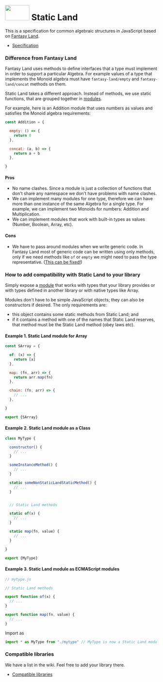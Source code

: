 # <img width="80" height="50" src="./logo/logo.png" /> Static Land

This is a specification for common algebraic structures in JavaScript
based on [Fantasy Land](https://github.com/fantasyland/fantasy-land).

* [Specification](docs/spec.md)

### Difference from Fantasy Land

Fantasy Land uses methods to define interfaces that a type must implement in
order to support a particular Algebra. For example values of a type that
implements the Monoid algebra must have `fantasy-land/empty` and
`fantasy-land/concat` methods on them.

Static Land takes a different approach. Instead of methods, we use static
functions, that are grouped together in [modules](docs/spec.md#module).

For example, here is an Addition module that uses numbers as values and
satisfies the Monoid algebra requirements:

```js
const Addition = {

  empty: () => {
    return 0
  },

  concat: (a, b) => {
    return a + b
  },

}
```

#### Pros

  - No name clashes. Since a module is just a collection of functions that don't
    share any namespace we don't have problems with name clashes.
  - We can implement many modules for one type, therefore we can have more than
    one instance of the same Algebra for a single type. For example, we can
    implement two Monoids for numbers: Addition and Multiplication.
  - We can implement modules that work with built-in types as values (Number,
    Boolean, Array, etc).

#### Cons

  - We have to pass around modules when we write generic code. In Fantasy Land
    most of generic code can be written using only methods, only if we need
    methods like `of` or `empty` we might need to pass the type representative.
    ([This can be fixed!](https://github.com/rpominov/static-land/issues/45))

### How to add compatibility with Static Land to your library

Simply expose a [module](docs/spec.md#module) that works with types that your
library provides or with types defined in another library or with native types
like Array.

Modules don't have to be simple JavaScript objects; they can also be
constructors if desired. The only requirements are:

- this object contains some static methods from Static Land; and
- if it contains a method with one of the names that Static Land reserves, that
  method must be the Static Land method (obey laws etc).

#### Example 1. Static Land module for Array

```js
const SArray = {

  of: (x) => {
    return [x]
  },

  map: (fn, arr) => {
    return arr.map(fn)
  },

  chain: (fn, arr) => {
    // ...
  },

}

export {SArray}
```

#### Example 2. Static Land module as a Class

```js
class MyType {

  constructor() {
    // ...
  }

  someInstanceMethod() {
    // ...
  }

  static someNonStaticLandStaticMethod() {
    // ...
  }


  // Static Land methods

  static of(x) {
    // ...
  }

  static map(fn, value) {
    // ...
  }

}

export {MyType}
```


#### Example 3. Static Land module as ECMAScript modules

```js
// mytype.js

// Static Land methods

export function of(x) {
  // ...
}

export function map(fn, value) {
  // ...
}
```

Import as

```js
import * as MyType from "./mytype" // MyType is now a Static Land module
```

### Compatible libraries

We have a list in the wiki. Feel free to add your library there.

- [Compatible libraries](https://github.com/rpominov/static-land/wiki/Compatible-libraries)
